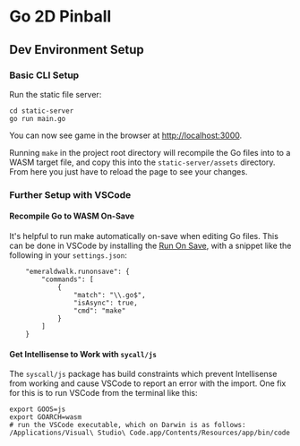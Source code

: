 # Go 2D Pinball
## Dev Environment Setup

### Basic CLI Setup
Run the static file server:
```
cd static-server
go run main.go
```

You can now see game in the browser at [http://localhost:3000](http://localhost:3000).

Running `make` in the project root directory will recompile the Go files into to a WASM target file, and copy this into the `static-server/assets` directory. From here you just have to reload the page to see your changes.

### Further Setup with VSCode

#### Recompile Go to WASM On-Save
It's helpful to run make automatically on-save when editing Go files. This can be done in VSCode by installing the [Run On Save](https://marketplace.visualstudio.com/items?itemName=emeraldwalk.RunOnSave), with a snippet like the following in your `settings.json`:
```
    "emeraldwalk.runonsave": {
        "commands": [
            {
                "match": "\\.go$",
                "isAsync": true,
                "cmd": "make"
            }
        ]
    }
```

#### Get Intellisense to Work with `sycall/js`
The `syscall/js` package has build constraints which prevent Intellisense from working and cause VSCode to report an error with the import. One fix for this is to run VSCode from the terminal like this:
```
export GOOS=js
export GOARCH=wasm
# run the VSCode executable, which on Darwin is as follows:
/Applications/Visual\ Studio\ Code.app/Contents/Resources/app/bin/code
```